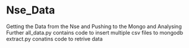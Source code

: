 # Nse_Data
Getting the Data from the Nse and Pushing to the Mongo and Analysing Further
all_data.py contains code to insert multiple csv files to mongodb
extract.py conatins code to retrive data 

